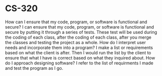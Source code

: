 # CS-320
How can I ensure that my code, program, or software is functional and secure?
  I can ensure that my code, program, or software is functional and secure by putting it through a series of tests. These test will be used during the coding of each class, after the coding of each class, after you merge the classes and testing the project as a whole.
How do I interpret user needs and incorporate them into a program?
  I make a list or requirements based on what the client is after. Then I would run the list by the client to ensure that what I have is correct based on what they inquired about.
How do I approach designing software?
  I refer to the list of requirments I made and test the program as I go. 
